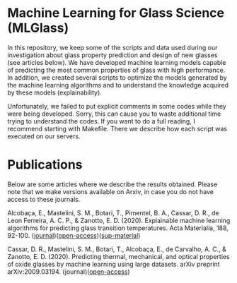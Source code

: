 # Machine Learning for Glass Science (MLGlass)

In this repository, we keep some of the scripts and data used during our investigation about glass property prediction and design of new glasses (see articles below). We have developed machine learning models capable of predicting the most common properties of glass with high performance. In addition, we created several scripts to optimize the models generated by the machine learning algorithms and to understand the knowledge acquired by these models (explainability).

Unfortunately, we failed to put explicit comments in some codes while they were being developed. Sorry, this can cause you to waste additional time trying to understand the codes. If you want to do a full reading, I recommend starting with Makefile. There we describe how each script was executed on our servers.



# Publications
Below are some articles where we describe the results obtained. Please note that we make versions available on Arxiv, in case you do not have access to these journals.

Alcobaça, E., Mastelini, S. M., Botari, T., Pimentel, B. A., Cassar, D. R., de Leon Ferreira, A. C. P., & Zanotto, E. D. (2020). Explainable machine learning algorithms for predicting glass transition temperatures. Acta Materialia, 188, 92-100.
([journal](https://www.sciencedirect.com/science/article/abs/pii/S1359645420300720))([open-access](https://www.researchgate.net/publication/338931718_Explainable_Machine_Learning_Algorithms_To_Predict_Glass_Transition_Temperature))([sup-material](https://www.google.com/url?q=https://www.researchgate.net/profile/Daniel_Cassar/publication/339003709_Supplementary_Material_to_Explainable_Machine_Learning_Algorithms_To_Predict_Glass_Transition_Temperature/data/5e38768b92851c7f7f1a385b/supp-mat.pdf&sa=D&source=editors&ust=1620017009033000&usg=AOvVaw1j1cv0EGDgxCV_i0LGNDOo))

Cassar, D. R., Mastelini, S. M., Botari, T., Alcobaça, E., de Carvalho, A. C., & Zanotto, E. D. (2020). Predicting thermal, mechanical, and optical properties of oxide glasses by machine learning using large datasets. arXiv preprint arXiv:2009.03194. (journal)([open-access](https://arxiv.org/abs/2009.03194))
